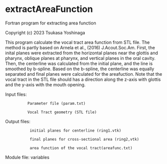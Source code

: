 # extractAreaFunction
 Fortran program for extracting area function

 Copyright (c) 2023  Tsukasa Yoshinaga
  
 This program calculate the vocal tract area function from STL file.
 The method is partly based on Arnela et al., (2016) J.Acout.Soc.Am.
 First, the inital planes were extracted from the horizontal planes
 near the glottis and pharynx, oblique planes at pharynx, and vertical
 planes in the oral cavity. Then, the centerline was calculated from
 the initial plane, and the line is smoothed by b-spline.
 Based on the b-spline, the centerline was equally separated and
 final planes were calculated for the areafuction.
 Note that the vocal tract in the STL file should has a direction
 along the z-axis with glottis and the y-axis with the mouth opening.

 Input files: 

              Parameter file (param.txt)

              Vocal Tract geometry (STL file) 

 Output files:
 
               initial planes for centerline (ring1.vtk)

               final planes for cross-sectional area (ring2,vtk)

               area function of the vocal tract(areafunc.txt)
   
 Module file: variables

